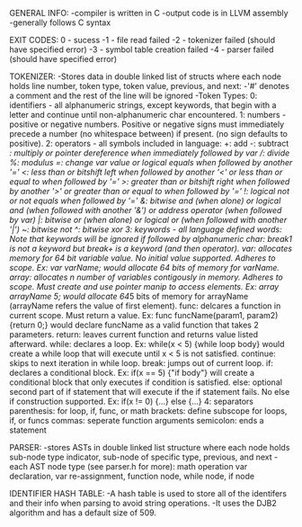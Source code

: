 GENERAL INFO:
  -compiler is written in C
  -output code is in LLVM assembly
  -generally follows C syntax

EXIT CODES:
  0 - sucess
  -1 - file read failed
  -2 - tokenizer failed (should have specified error)
  -3 - symbol table creation failed
  -4 - parser failed (should have specified error)

TOKENIZER:
  -Stores data in double linked list of structs where each node holds line number, token type, token value, previous, and next:
  -'#' denotes a comment and the rest of the line will be ignored
  -Token Types:
    0: identifiers - all alphanumeric strings, except keywords, that begin with a letter and continue until non-alphanumeric char encountered.
    1: numbers - positive or negative numbers. Positive or negative signs must immediately precede a number (no whitespace between) if present. (no sign defaults to positive).
    2: operators - all symbols included in language:
      +: add
      -: subtract
      *: multiply or pointer dereference when immediately followed by var
      /: divide
      %: modulus
      =: change var value or logical equals when followed by another '='
      <: less than or bitshift left when followed by another '<' or less than or equal to when followed by '='
      >: greater than or bitshift right when followed by another '>' or greater than or equal to when followed by '='
      !: logical not or not equals when followed by '='
      &: bitwise and (when alone) or logical and (when followed with another '&') or address operator (when followed by var)
      |: bitwise or (when alone) or logical or (when followed with another '|')
      ~: bitwise not
      ^: bitwise xor
    3: keywords - all language defined words:
      Note that keywords will be ignored if followed by alphanumeric char: break1 is not a keyword but break+ is a keyword (and then operator).
      var: allocates memory for 64 bit variable value. No initial value supported. Adheres to scope. Ex: var varName; would allocate 64 bits of memory for varName.
      array: allocates n number of variables contigously in memory. Adheres to scope. Must create and use pointer manip to access elements. Ex: array arrayName 5; would allocate 64*5 bits of memory for arrayName (arrayName refers the value of first element).
      func: delcares a function in current scope. Must return a value. Ex: func funcName(param1, param2) {return 0;} would declare funcName as a valid function that takes 2 parameters.
      return: leaves current function and returns value listed afterward.
      while: declares a loop. Ex: while(x < 5) {while loop body} would create a while loop that will execute until x < 5 is not satisfied.
      continue: skips to next iteration in while loop.
      break: jumps out of current loop.
      if: declares a conditional block. Ex: if(x == 5) {"if body"} will create a conditional block that only executes if condition is satisfied.
      else: optional second part of if statement that will execute if the if statement fails. No else if construction supported. Ex: if(x != 0) {...} else {...}
    4: separators
    parenthesis: for loop, if, func, or math
    brackets: define subscope for loops, if, or funcs
    commas: seperate function arguments
    semicolon: ends a statement

PARSER:
-stores ASTs in double linked list structure where each node holds sub-node type indicator, sub-node of specific type, previous, and next
-each AST node type (see parser.h for more):
  math operation
  var declaration,
  var re-assignment,
  function node,
  while node,
  if node

IDENTIFIER HASH TABLE:
-A hash table is used to store all of the identifers and their info when parsing to avoid string operations.
-It uses the DJB2 algorithm and has a default size of 509.